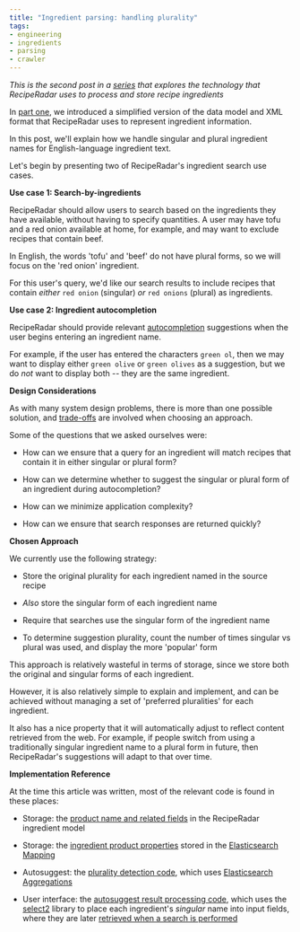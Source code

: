 ```yaml
---
title: "Ingredient parsing: handling plurality"
tags:
- engineering
- ingredients
- parsing
- crawler
---
```


*This is the second post in a [series](/tags/parsing/) that explores the technology that RecipeRadar uses to process and store recipe ingredients*

In [part one](/posts/introduction-to-ingredient-parsing/), we introduced a simplified version of the data model and XML format that RecipeRadar uses to represent ingredient information.

In this post, we'll explain how we handle singular and plural ingredient names for English-language ingredient text.

Let's begin by presenting two of RecipeRadar's ingredient search use cases.

**Use case 1: Search-by-ingredients**

RecipeRadar should allow users to search based on the ingredients they have available, without having to specify quantities.  A user may have tofu and a red onion available at home, for example, and may want to exclude recipes that contain beef.

In English, the words 'tofu' and 'beef' do not have plural forms, so we will focus on the 'red onion' ingredient.

For this user's query, we'd like our search results to include recipes that contain _either_ `red onion` (singular) _or_ `red onions` (plural) as ingredients.

**Use case 2: Ingredient autocompletion**

RecipeRadar should provide relevant [autocompletion](https://en.wikipedia.org/wiki/Autocomplete) suggestions when the user begins entering an ingredient name.

For example, if the user has entered the characters `green ol`, then we may want to display either `green olive` or `green olives` as a suggestion, but we do _not_ want to display both -- they are the same ingredient.

**Design Considerations**

As with many system design problems, there is more than one possible solution, and [trade-offs](https://en.wikipedia.org/wiki/Trade-off) are involved when choosing an approach.

Some of the questions that we asked ourselves were:

- How can we ensure that a query for an ingredient will match recipes that contain it in either singular or plural form?

- How can we determine whether to suggest the singular or plural form of an ingredient during autocompletion?

- How can we minimize application complexity?

- How can we ensure that search responses are returned quickly?

**Chosen Approach**

We currently use the following strategy:

- Store the original plurality for each ingredient named in the source recipe

- _Also_ store the singular form of each ingredient name

- Require that searches use the singular form of the ingredient name

- To determine suggestion plurality, count the number of times singular vs plural was used, and display the more 'popular' form

This approach is relatively wasteful in terms of storage, since we store both the original and singular forms of each ingredient.

However, it is also relatively simple to explain and implement, and can be achieved without managing a set of 'preferred pluralities' for each ingredient.

It also has a nice property that it will automatically adjust to reflect content retrieved from the web.  For example, if people switch from using a traditionally singular ingredient name to a plural form in future, then RecipeRadar's suggestions will adapt to that over time.

**Implementation Reference**

At the time this article was written, most of the relevant code is found in these places:

- Storage: the [product name and related fields](https://github.com/openculinary/backend/blob/5382aea14d256dd471d5529592ac5632e520eb7d/reciperadar/models/recipes/ingredient.py#L54-L59) in the RecipeRadar ingredient model

- Storage: the [ingredient product properties](https://github.com/openculinary/backend/blob/5382aea14d256dd471d5529592ac5632e520eb7d/scripts/update-recipe-index.py#L49-L59) stored in the [Elasticsearch Mapping](https://www.elastic.co/guide/en/elasticsearch/reference/7.11/mapping.html)

- Autosuggest: the [plurality detection code](https://github.com/openculinary/api/blob/ae5c00d5e25ed51f5d832910f38bfd9969934929/reciperadar/search/ingredients.py#L33-L69), which uses [Elasticsearch Aggregations](https://www.elastic.co/guide/en/elasticsearch/reference/7.11/search-aggregations.html)

- User interface: the [autosuggest result processing code](https://github.com/openculinary/frontend/blob/fcc8ffb02d50bb6dfb17a5be362356f31ef33e8e/src/app/autosuggest.js#L31-L37), which uses the [select2](https://github.com/select2/select2/) library to place each ingredient's _singular_ name into input fields, where they are later [retrieved when a search is performed](https://github.com/openculinary/frontend/blob/fcc8ffb02d50bb6dfb17a5be362356f31ef33e8e/src/app/views/search.js#L37-L38)
